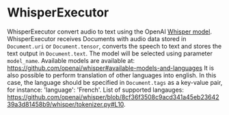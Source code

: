 # WhisperExecutor

WhisperExecutor convert audio to text using the OpenAI [Whisper model](https://github.com/openai/whisper).
WhisperExecutor receives Documents with audio data stored in `Document.uri` or `Document.tensor`, converts the 
speech to text and stores the text output in `Document.text`.
The model will be selected using parameter `model_name`. Available models are available at: https://github.com/openai/whisper#available-models-and-languages
It is also possible to perform translation of other languages into english. In this case, the language should
be specified in `Document.tags` as a key-value pair, for instance: 'language': 'French'.
List of supported langauges: https://github.com/openai/whisper/blob/8cf36f3508c9acd341a45eb2364239a3d81458b9/whisper/tokenizer.py#L10.